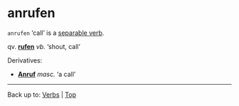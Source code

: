 # anrufen

`anrufen` ‘call’ is a [separable verb](../../separableVerbs.md).

qv. **[rufen](../../r/ru/rufen.md)** *vb.* ‘shout, call’

Derivatives:
- **[Anruf](../../../nouns/a/an/Anruf.md)** *masc.* ‘a call’

----

Back up to: [Verbs](../../index.md) | [Top](../../../index.md)

